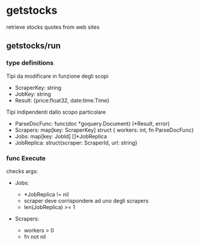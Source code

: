 # getstocks
retrieve stocks quotes from web sites


## getstocks/run

### type definitions

Tipi da modificare in funzione degli scopi
- ScraperKey: string
- JobKey: string
- Result: {price:float32, date:time.Time}

Tipi indipendenti dallo scopo particolare
- ParseDocFunc: func(doc *goquery.Document) (*Result, error)
- Scrapers: map[key: ScraperKey] struct { workers: int, fn ParseDocFunc}
- Jobs: map[key: JobId] []*JobReplica
- JobReplica: struct{scraper: ScraperId, url: string}

### func Execute

checks args:

- Jobs:
  - *JobReplica != nil
  - scraper deve corrispondere ad uno degli scrapers
  - len(JobReplica) >= 1

- Scrapers:
  - workers > 0
  - fn not nil


